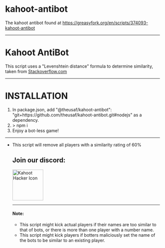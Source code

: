 # kahoot-antibot
The kahoot antibot found at https://greasyfork.org/en/scripts/374093-kahoot-antibot
<hr>
<h1>Kahoot AntiBot</h1>
<p>This script uses a "Levenshtein distance" formula to determine similarity, taken from <a href="https://stackoverflow.com/questions/10473745/compare-strings-javascript-return-of-likely">Stackoverflow.com</a></p>
<hr>
<b><h1>INSTALLATION</h1></b>
<ol>
<li>In package.json, add "@theusaf/kahoot-antibot": "git+https://github.com/theusaf/kahoot-antibot.git#nodejs" as a dependency.</li>
<li>> npm i</li>
<li>Enjoy a bot-less game!</li>
</ol>
<hr>
<ul>
<li>This script will remove all players with a similarity rating of 60%</li>
<h2>Join our discord:</h2>
<a href="https://discord.gg/pPdvXU6"><img src="https://cdn.discordapp.com/icons/641133408205930506/31c023710d468520708d6defb32a89bc.png?size=128" alt="Kahoot Hacker Icon" height="100" width="100"></a>
<hr>
<h4>Note:</h4>
<ul>
<li>This script might kick actual players if their names are too similar to that of bots, or there is more than one player with a number name.</li>
<li>This script might kick players if botters maliciously set the name of the bots to be similar to an existing player.</li>
